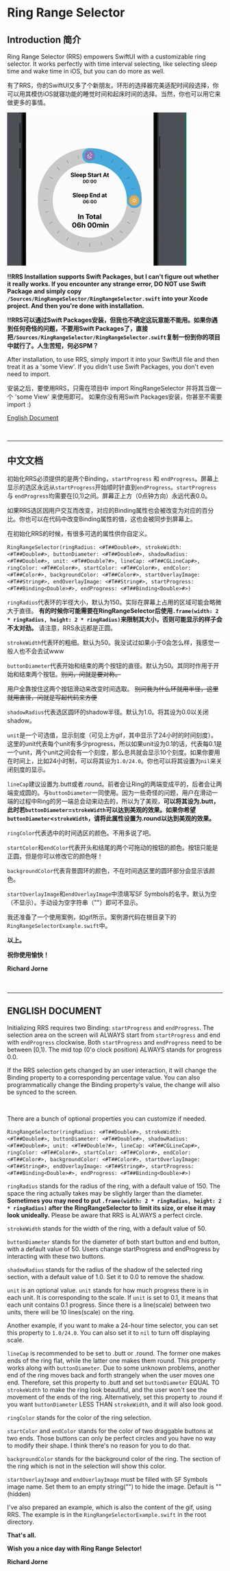 # Ring Range Selector

<INTRODUCTION>

## Introduction 简介

Ring Range Selector (RRS) empowers SwiftUI with a customizable ring selector. It works perfectly with time interval selecting, like selecting sleep time and wake time in iOS, but you can do more as well.

有了RRS，你的SwiftUI又多了个新朋友。环形的选择器完美适配时间段选择，你可以用其模仿iOS就寝功能的睡觉时间和起床时间的选择。当然，你也可以用它来做更多的事情。

![](https://github.com/Icelightwww/RingRangeSelector/blob/5e547d89fd323369ef94680360a8dcfddda8e8cf/RingRangeSelectorExample.gif)

**!!RRS Installation supports Swift Packages, but I can't figure out whether it really works. If you encounter any strange error, DO NOT use Swift Package and simply copy `/Sources/RingRangeSelector/RingRangeSelector.swift` into your Xcode project. And then you're done with installation.**

**!!RRS可以通过Swift Packages安装，但我也不确定这玩意能不能用。如果你遇到任何奇怪的问题，不要用Swift Packages了，直接把`/Sources/RingRangeSelector/RingRangeSelector.swift`复制一份到你的项目中就行了。人生苦短，何必SPM？**

After installation, to use RRS, simply import it into your SwiftUI file and then treat it as a 'some View'. 
If you didn't use Swift Packages, you don't even need to import.

安装之后，要使用RRS，只需在项目中 import RingRangeSelector 并将其当做一个 'some View' 来使用即可。
如果你没有用Swift Packages安装，你甚至不需要import :)

[English Document](#english)

<br>

---
<CHINESE>

## 中文文档

初始化RRS必须提供的是两个Binding，`startProgress` 和 `endProgress`。屏幕上显示的选区永远从`startProgress`开始顺时针直到`endProgress`。`startProgress` 与 `endProgress`均需要在[0,1)之间。屏幕正上方（0点钟方向）永远代表0.0。


如果RRS选区因用户交互而改变，对应的Binding属性也会被改变为对应的百分比。你也可以在代码中改变Binding属性的值，这也会被同步到屏幕上。


在初始化RRS的时候，有很多可选的属性供你自定义。


    RingRangeSelector(ringRadius: <#T##Double#>, strokeWidth: <#T##Double#>, buttonDiameter: <#T##Double#>, shadowRadius: <#T##Double#>, unit: <#T##Double?#>, lineCap: <#T##CGLineCap#>, ringColor: <#T##Color#>, startColor: <#T##Color#>, endColor: <#T##Color#>, backgroundColor: <#T##Color#>, startOverlayImage: <#T##String#>, endOverlayImage: <#T##String#>, startProgress: <#T##Binding<Double>#>, endProgress: <#T##Binding<Double>#>)

`ringRadius`代表环的半径大小，默认为150。实际在屏幕上占用的区域可能会略微大于直径。 **有的时候你可能需要在RingRangeSelector后使用`.frame(width: 2 * ringRadius, height: 2 * ringRadius)`来限制其大小，否则可能显示的样子会不太对劲。** 请注意，RRS永远都是正圆。


`strokeWidth`代表环的粗细。默认为50。我没试过如果小于0会怎么样，我感觉一般人也不会去试www


`buttonDiameter`代表开始和结束的两个按钮的直径。默认为50。其同时作用于开始和结束两个按钮。~~别问，问就是要对称。~~


用户全靠按住这两个按钮滑动来改变时间选取。 ~~别问我为什么环就用半径，这里就用直径，问就是写起代码来方便~~


`shadowRadius`代表选区圆环的shadow半径。默认为1.0。将其设为0.0以关闭shadow。


`unit`是一个可选值，显示刻度（可见上方gif，其中显示了24小时的时间刻度）。这里的unit代表每个unit有多少progress，所以如果unit设为0.1的话，代表每0.1是一个unit，两个unit之间会有一个刻度，那么总共就会显示10个刻度。如果你要用在时间上，比如24小时制，可以将其设为`1.0/24.0`。你也可以将其设置为`nil`来关闭刻度的显示。


`lineCap`建议设置为.butt或者.round。前者会让Ring的两端变成平的，后者会让两端变成圆的。与`buttonDiameter`一同使用。因为一些奇怪的问题，用户在滑动一端的过程中Ring的另一端总会动来动去的，所以为了美观，**可以将其设为.butt，此时若`buttonDiameter`=`strokeWidth`可以达到美观的效果。如果你希望`buttonDiameter`<`strokeWidth`，请将此属性设置为.round以达到美观的效果。**


`ringColor`代表选中的时间选区的颜色。不用多说了吧。


`startColor`和`endColor`代表开头和结尾的两个可拖动的按钮的颜色。按钮只能是正圆，但是你可以修改它的颜色呀！


`backgroundColor`代表背景圆环的颜色，不在时间选区里的圆环部分会显示该颜色。


`startOverlayImage`和`endOverlayImage`中须填写SF Symbols的名字。默认为空（不显示）。手动设为空字符串（""）即可不显示。

我还准备了一个使用案例，如gif所示。案例源代码在根目录下的`RingRangeSelectorExample.swift`中。


**以上。**

**祝你使用愉快！**

**Richard Jorne**
<br><br><br>

---

<ENGLISH>

<span id="english"></span>

## ENGLISH DOCUMENT

Initializing RRS requires two Binding: `startProgress` and `endProgress`. The selection area on the screen will ALWAYS start from `startProgress` and end with `endProgress` clockwise. Both `startProgress` and `endProgress` need to be between [0,1). The mid top (0'o clock position) ALWAYS stands for progress 0.0. 

If the RRS selection gets changed by an user interaction, it will change the Binding property to a corresponding percentage value. You can also programmatically change the Binding property's value, the change will also be synced to the screen.

<br>

There are a bunch of optional properties you can customize if needed.

    RingRangeSelector(ringRadius: <#T##Double#>, strokeWidth: <#T##Double#>, buttonDiameter: <#T##Double#>, shadowRadius: <#T##Double#>, unit: <#T##Double?#>, lineCap: <#T##CGLineCap#>, ringColor: <#T##Color#>, startColor: <#T##Color#>, endColor: <#T##Color#>, backgroundColor: <#T##Color#>, startOverlayImage: <#T##String#>, endOverlayImage: <#T##String#>, startProgress: <#T##Binding<Double>#>, endProgress: <#T##Binding<Double>#>)

`ringRadius` stands for the radius of the ring, with a default value of 150. The space the ring actually takes may be slightly larger than the diameter. **Sometimes you may need to put `.frame(width: 2 * ringRadius, height: 2 * ringRadius)` after the RingRangeSelector to limit its size, or else it may look unideally.** Please be aware that RRS is ALWAYS a perfect circle.



`strokeWidth` stands for the width of the ring, with a default value of 50.



`buttonDiameter` stands for the diameter of both start button and end button, with a default value of 50. Users change startProgress and endProgress by interacting with these two buttons.



`shadowRadius` stands for the radius of the shadow of the selected ring section, with a default value of 1.0. Set it to 0.0 to remove the shadow.



`unit` is an optional value. `unit` stands for how much progress there is in each unit. It is corresponding to the scale. If `unit` is set to 0.1, it means that each unit contains 0.1 progress. Since there is a line(scale) between two units, there will be 10 lines(scale) on the ring.



Another example, if you want to make a 24-hour time selector, you can set this property to `1.0/24.0`. You can also set it to `nil` to turn off displaying scale.



`lineCap` is recommended to be set to .butt or .round. The former one makes ends of the ring flat, while the latter one makes them round. This property works along with `buttonDiameter`. Due to some unknown problems, another end of the ring moves back and forth strangely when the user moves one end. Therefore, set this property to .butt and set `buttonDiameter` EQUAL TO `strokeWidth` to make the ring look beautiful, and the user won't see the movement of the ends of the ring. Alternatively, set this property to .round if you want `buttonDiameter` LESS THAN `strokeWidth`, and it will also look good.



`ringColor` stands for the color of the ring selection.



`startColor` and `endColor` stands for the color of two draggable buttons at two ends. Those buttons can only be perfect circles and you have no way to modify their shape. I think there's no reason for you to do that.



`backgroundColor` stands for the background color of the ring. The section of the ring which is not in the selection will show this color.



`startOverlayImage` and `endOverlayImage` must be filled with SF Symbols image name. Set them to an empty string("") to hide the image. Default is ""(hidden)

I've also prepared an example, which is also the content of the gif, using RRS. The example is in the `RingRangeSelectorExample.swift` in the root directory.



**That's all.**

**Wish you a nice day with Ring Range Selector!**

**Richard Jorne**

